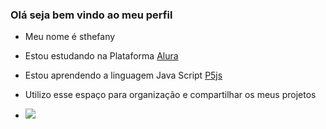 ### Olá seja bem vindo ao meu perfil 

- Meu nome é sthefany 
- Estou estudando na Plataforma [Alura](https://www.alura.com.br/)
- Estou aprendendo a linguagem Java Script [P5js](https://editor.p5js.org/)
- Utilizo esse espaço para organização e compartilhar os meus projetos

- ![](https://media.tenor.com/I2b8jgDDAckAAAAC/mina-twice.gif)

